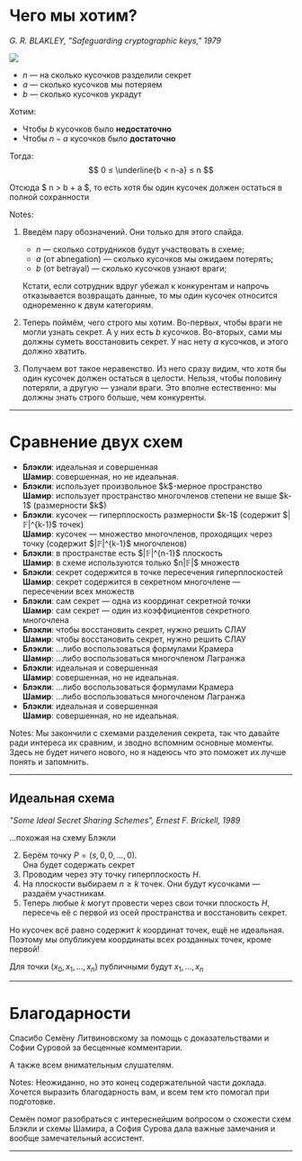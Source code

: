 # Чего мы хотим?
<cite>G. R. BLAKLEY, "Safeguarding cryptographic keys," 1979</cite>

<div class="r-stack">
<img class="fragment fade-out" data-fragment-index="0" src="images/AllTheThings.png">
<div>

<div class="fragment" data-fragment-index="0">

- $n$ — на сколько кусочков разделили секрет
- $a$ — сколько кусочков мы потеряем
- $b$ — сколько кусочков украдут

</div>
<div class="fragment">

Хотим:
- Чтобы $b$ кусочков было **недостаточно**
- Чтобы $n-a$ кусочков было **достаточно**

</div>
<div class="fragment">

Тогда:
$$
0 ≤ \underline{b < n-a} ≤ n
$$

Отсюда $ n > b + a $,
то есть хотя бы один кусочек должен остаться в полной сохранности

</div>

</div></div>

Notes:
1. Введём пару обозначений. Они только для этого слайда.
	
	- $n$ — сколько сотрудников будут участвовать в схеме;
	- $a$ (от abnegation) — сколько кусочков мы ожидаем потерять;
	- $b$ (от betrayal) — сколько кусочков узнают враги;

	Кстати, если сотрудник вдруг убежал к конкурентам и напрочь отказывается возвращать данные,
	то мы один кусочек относится одноременно к двум категориям.

2. Теперь поймём, чего строго мы хотим.
	Во-первых, чтобы враги не могли узнать секрет. А у них есть $b$ кусочков.
	Во-вторых, сами мы должны суметь восстановить секрет. У нас нету $a$ кусочков, и этого должно хватить.

3. Получаем вот такое неравенство.
	Из него сразу видим, что хотя бы один кусочек должен остаться в целости.
	Нельзя, чтобы половину потеряли, а другую — узнали враги.
	Это вполне естественно: мы должны знать строго больше, чем конкуренты.

---

# Сравнение двух схем

<ul>
	<li class="fragment">
		<b>Блэкли</b>: идеальная и совершенная <br/>
		<b>Шамир</b>:  совершенная, но не идеальная.
	</li>
	<li class="fragment">
		<b>Блэкли</b>: использует произвольное $k$-мерное пространство<br/>
		<b>Шамир</b>: использует пространство многочленов степени не выше $k-1$ (размерности $k$)
	</li>
	<li class="fragment">
		<b>Блэкли</b>: кусочек — гиперплоскость размерности $k-1$ (содержит $|𝔽|^{k-1}$ точек)<br/>
		<b>Шамир</b>:  кусочек — множество многочленов, проходящих через точку (содержит $|𝔽|^{k-1}$ многочленов)
	</li>
	<li class="fragment">
		<b>Блэкли</b>: в пространстве есть $|𝔽|^{n-1}$ плоскость<br/>
		<b>Шамир</b>: в схеме используются только $n|𝔽|$ множеств<br/>
	</li>
	<li class="fragment">
		<b>Блэкли</b>: секрет содержится в точке пересечения гиперплоскостей<br/>
		<b>Шамир</b>:  секрет содержится в секретном многочлене — пересечении всех множеств
	</li>
	<li class="fragment">
		<b>Блэкли</b>: сам секрет — одна из координат секретной точки<br/>
		<b>Шамир</b>:  сам секрет — один из коэффициентов секретного многочлена
	</li>
	<li class="fragment">
		<b>Блэкли</b>: чтобы восстановить секрет, нужно решить СЛАУ<br/>
		<b>Шамир</b>: чтобы восстановить секрет, нужно решить СЛАУ
	</li>
	<li class="fragment">
		<b>Блэкли</b>: …либо воспользоваться формулами Крамера<br/>
		<b>Шамир</b>: …либо воспользоваться многочленом Лагранжа
	</li>
	<li class="fragment">
		<b>Блэкли</b>: идеальная и совершенная <br/>
		<b>Шамир</b>:  совершенная, но не идеальная.
	</li>
	<li class="fragment">
		<b>Блэкли</b>: …либо воспользоваться формулами Крамера<br/>
		<b>Шамир</b>: …либо воспользоваться многочленом Лагранжа
	</li>
	<li class="fragment">
		<b>Блэкли</b>: идеальная и совершенная <br/>
		<b>Шамир</b>:  совершенная, но не идеальная.
	</li>
</ul>


Notes:
Мы закончили с схемами разделения секрета, так что давайте ради интереса их сравним, и зводно вспомним основные моменты. Здесь не будет ничего нового, но я надеюсь что это поможет их лучше понять и запомнить.

---

## Идеальная схема
<cite>"Some Ideal Secret Sharing Schemes", Ernest F. Brickell, 1989</cite>

...похожая на схему Блэкли

2. Берём точку $P = (s, 0, 0, …, 0)$.<br/>Она будет содержать секрет
3. Проводим через эту точку гиперплоскость $H$.<br/>
4. На плоскости выбираем $n≥k$ точек. Они будут кусочками — раздаём участникам.
5. Теперь любые $k$ могут провести через свои точки плоскость $H$, пересечь её с первой из осей пространства и восстановить секрет.

Но кусочек всё равно содержит $k$ координат точек, ещё не идеальная.<br/>
Поэтому мы опубликуем координаты всех розданных точек, кроме первой!

Для точки $(x_0, x_1, …, x_n)$ публичными будут $x_1, …, x_n$

***

# Благодарности

Спасибо Семёну Литвиновскому за помощь с доказательствами и Софии Суровой за бесценные комментарии.

А также всем внимательным слушателям.

Notes:
Неожиданно, но это конец содержательной части доклада. Хочется выразить благодарность вам, и всем тем кто помогал при подготовке.

Семён помог разобраться с интереснейшим вопросом о схожести схем Блэкли и схемы Шамира, а София Сурова дала важные замечания и вообще замечательный ассистент.

---